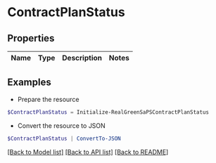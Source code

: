 # ContractPlanStatus
## Properties

Name | Type | Description | Notes
------------ | ------------- | ------------- | -------------

## Examples

- Prepare the resource
```powershell
$ContractPlanStatus = Initialize-RealGreenSaPSContractPlanStatus 
```

- Convert the resource to JSON
```powershell
$ContractPlanStatus | ConvertTo-JSON
```

[[Back to Model list]](../README.md#documentation-for-models) [[Back to API list]](../README.md#documentation-for-api-endpoints) [[Back to README]](../README.md)

